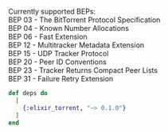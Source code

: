 Currently supported BEPs:  
BEP 03 - The BitTorrent Protocol Specification  
BEP 04 - Known Number Allocations  
BEP 06 - Fast Extension  
BEP 12 - Multitracker Metadata Extension  
BEP 15 - UDP Tracker Protocol  
BEP 20 - Peer ID Conventions  
BEP 23 - Tracker Returns Compact Peer Lists  
BEP 31 - Failure Retry Extension  
  
```elixir  
def deps do  
  [  
    {:elixir_torrent, "~> 0.1.0"}  
  ]  
end  
```  

